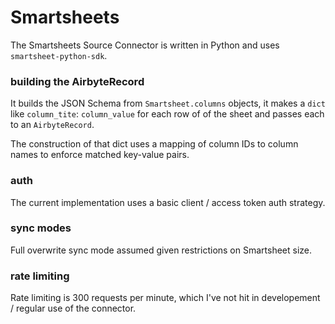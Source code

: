 # Smartsheets
The Smartsheets Source Connector is written in Python and uses `smartsheet-python-sdk`.

### building the AirbyteRecord
It builds the JSON Schema from `Smartsheet.columns` objects, it makes a `dict` like `column_tite`: `column_value` for each row of of the sheet and passes each to an `AirbyteRecord`.

The construction of that dict uses a mapping of column IDs to column names to enforce matched key-value pairs.

### auth
The current implementation uses a basic client / access token auth strategy.

### sync modes
Full overwrite sync mode assumed given restrictions on Smartsheet size.

### rate limiting
Rate limiting is 300 requests per minute, which I've not hit in developement / regular use of the connector. 
